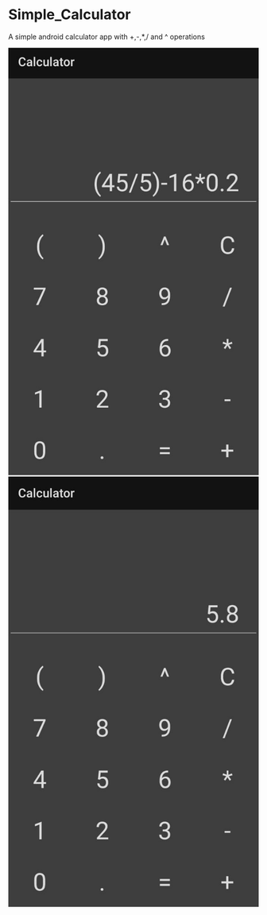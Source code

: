 # Simple_Calculator

A simple android calculator app with +,-,*,/ and ^ operations

![](3.png) ![](4.png)
